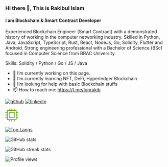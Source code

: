 ### Hi there 👋, This is Rakibul Islam
#### I am Blockchain & Smart Contract Developer
Experienced Blockchain Engineer (Smart Contract) with a demonstrated history of working in the computer networking industry. Skilled in Python, Java, JavaScript, TypeScript, Rust, React, NodeJs, Go, Solidity, Flutter and Android. Strong engineering professional with a Bachelor of Science (BSc) focused in Computer Science from BRAC University.


Skills: Solidity / Python / Go / JS / Java

- 🔭 I’m currently working on this page. 
- 🌱 I’m currently learning NFT, DeFi, Hyperledger Blockchain  
- 🤔 I’m looking for help with basic Blockchain stuffs 
- 📫 How to reach me: https://t.me/Ionrakib 


[<img src='https://cdn.jsdelivr.net/npm/simple-icons@3.0.1/icons/github.svg' alt='github' height='40'>](https://github.com/GoRakibGO)  [<img src='https://cdn.jsdelivr.net/npm/simple-icons@3.0.1/icons/linkedin.svg' alt='linkedin' height='40'>](https://www.linkedin.com/in/rakibul-islam-95285ba1/)  

<a href='https://docs.github.com/en/developers'><img src='https://raw.githubusercontent.com/acervenky/animated-github-badges/master/assets/devbadge.gif' width='40' height='40'></a> 

[![Top Langs](https://github-readme-stats.vercel.app/api/top-langs/?username=GoRakibGO)](https://github.com/anuraghazra/github-readme-stats)

![GitHub stats](https://github-readme-stats.vercel.app/api?username=GoRakibGO&show_icons=true)  

![GitHub streak stats](https://github-readme-streak-stats.herokuapp.com/?user=GoRakibGO)  

![Profile views](https://gpvc.arturio.dev/GoRakibGO)  
